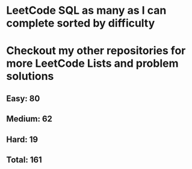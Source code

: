 <h1>LeetCode SQL as many as I can complete sorted by difficulty</h1>
<h1> Checkout my other repositories for more LeetCode Lists and problem solutions</h1>

<h2>Easy: 80</h2>
<h2>Medium: 62</h2>
<h2>Hard: 19</h2>
<h2>Total: 161</h2>

